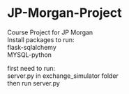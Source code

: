 # JP-Morgan-Project
Course Project for JP Morgan  
Install packages to run:  
flask-sqlalchemy  
MYSQL-python  

first need to run:  
server.py in exchange_simulator folder  
then run server.py  
